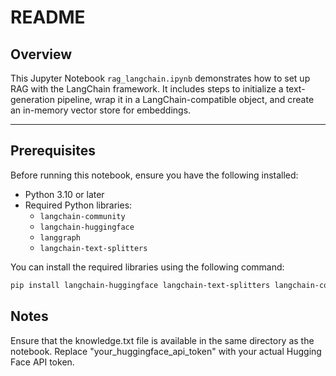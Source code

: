 # README

## Overview

This Jupyter Notebook `rag_langchain.ipynb` demonstrates how to set up RAG with the LangChain framework. It includes steps to initialize a text-generation pipeline, wrap it in a LangChain-compatible object, and create an in-memory vector store for embeddings.

---

## Prerequisites

Before running this notebook, ensure you have the following installed:

- Python 3.10 or later
- Required Python libraries:
  - `langchain-community`
  - `langchain-huggingface`
  - `langgraph`
  - `langchain-text-splitters`

You can install the required libraries using the following command:

```bash
pip install langchain-huggingface langchain-text-splitters langchain-community langgraph
```
## Notes
  Ensure that the knowledge.txt file is available in the same directory as the notebook.
  Replace "your_huggingface_api_token" with your actual Hugging Face API token.
